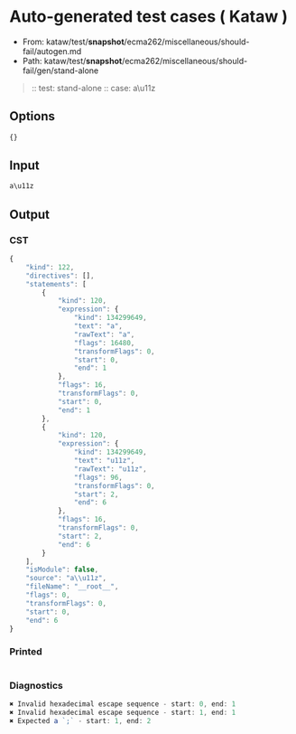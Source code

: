 # Auto-generated test cases ( Kataw )
- From: kataw/test/__snapshot__/ecma262/miscellaneous/should-fail/autogen.md
- Path: kataw/test/__snapshot__/ecma262/miscellaneous/should-fail/gen/stand-alone
> :: test: stand-alone
> :: case: a\u11z
## Options

`````js
{}
`````
## Input

`````js
a\u11z
`````
## Output

### CST

```javascript
{
    "kind": 122,
    "directives": [],
    "statements": [
        {
            "kind": 120,
            "expression": {
                "kind": 134299649,
                "text": "a",
                "rawText": "a",
                "flags": 16480,
                "transformFlags": 0,
                "start": 0,
                "end": 1
            },
            "flags": 16,
            "transformFlags": 0,
            "start": 0,
            "end": 1
        },
        {
            "kind": 120,
            "expression": {
                "kind": 134299649,
                "text": "u11z",
                "rawText": "u11z",
                "flags": 96,
                "transformFlags": 0,
                "start": 2,
                "end": 6
            },
            "flags": 16,
            "transformFlags": 0,
            "start": 2,
            "end": 6
        }
    ],
    "isModule": false,
    "source": "a\\u11z",
    "fileName": "__root__",
    "flags": 0,
    "transformFlags": 0,
    "start": 0,
    "end": 6
}
```

### Printed

```javascript

```

### Diagnostics

```javascript
✖ Invalid hexadecimal escape sequence - start: 0, end: 1
✖ Invalid hexadecimal escape sequence - start: 1, end: 1
✖ Expected a `;` - start: 1, end: 2

```


